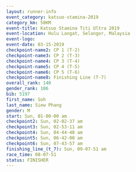 ```yaml
---
layout: runner-info 
event_category: katsuo-stamina-2019 
category_km: 50KM 
event-title: Katsuo Stamina Titi Ultra 2019 
event-location: Hulu Langat, Selangor, Malaysia 
event-logo: 
event-date: 03-15-2019 
checkpoint-name2: CP 1 (T-2) 
checkpoint-name3: CP 2 (T-3) 
checkpoint-name4: CP 3 (T-4) 
checkpoint-name5: CP 4 (T-5) 
checkpoint-name6: CP 5 (T-6) 
checkpoint-name8: Finishing Line (T-7) 
overall_rank: 140
gender_rank: 106
bib: 5197
first_name: Soh
last_name: Siew Phang
gender: M
start: Sun, 01-00-00 am
checkpoint2: Sun, 02-02-37 am
checkpoint3: Sun, 02-53-11 am
checkpoint4: Sun, 04-44-48 am
checkpoint5: Sun, 06-42-00 am
checkpoint6: Sun, 07-43-57 am
finishing_line_(t_7): Sun, 09-07-51 am
race_time: 08-07-51
status: FINISHER
---
```

